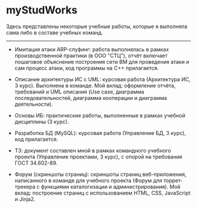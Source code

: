# myStudWorks
Здесь представлены некоторые учебные работы, которые я выполняла сама либо в составе учебных команд.
_____

- Имитация атаки ARP-спуфинг: работа выполнялась в рамках производственной практики (в ООО "СТЦ"), отчёт включает пошаговое объяснение построения сети ВМ для проведения атаки и сам процесс атаки, код программы на C++ прилагается.

- Описание архитектуры ИС с UML: курсовая работа (Архитектура ИС, 3 курс). Выполнена в команде. Мой вклад: оформление отчёта, требований и UML описания (Use case, диаграмма последовательностей, диаграмма кооперации и диаграмма деятельности).

- Основы ИБ: практические работы, выполненные в рамках учебной дисциплины (3 курс).

- Разработка БД (MySQL): курсовая работа (Управление БД, 3 курс), код прилагается.

- ТЗ: документ составлен мной в рамках командного учебного проекта (Управление проектами, 3 курс), с опорой на требования ГОСТ 34.602-89.

- Форум (скриншоты страниц): скриншоты страниц веб-приложения, написанного в команде для учебного проекта (Форум для торрет-трекера с функциями каталогизации и администрирования). Мой вклад: построение страниц с использованием HTML, CSS, JavaScript и Jinja2.
